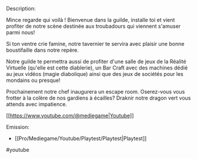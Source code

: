 Description:

Mince regarde qui voilà ! Bienvenue dans la guilde, installe toi et vient profiter de notre scène destinée aux troubadours qui viennent s'amuser parmi nous! 

Si ton ventre crie famine, notre tavernier te servira avec plaisir une bonne boustifaille dans notre repère.

Notre guilde te permettra aussi de profiter d'une salle de jeux de la Réalité Virtuelle (qu'elle est cette diablerie), un Bar Craft avec des machines dédié au jeux vidéos (magie diabolique) ainsi que des jeux de sociétés pour les mondains ou presque!

Prochainement notre chef inaugurera un escape room. Oserez-vous vous frotter à la colère de nos gardiens à écailles? Draknir notre dragon vert vous attends avec impatience.


[[https://www.youtube.com/@mediegame|Youtube]]

Emission:
- [[Pro/Mediegame/Youtube/Playtest/Playtest|Playtest]]



#youtube